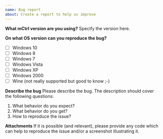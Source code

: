 ```yaml
---
name: Bug report
about: Create a report to help us improve
---
```


**What mCtrl version are you using?**
Specify the version here.

**On what OS version can you reproduce the bug?**
 * [ ] Windows 10
 * [ ] Windows 8
 * [ ] Windows 7
 * [ ] Windows Vista
 * [ ] Windows XP
 * [ ] Windows 2000
 * [ ] Wine (not really supported but good to know ;-)

**Describe the bug**
Please describe the bug. The description should cover the following questions:
 1. What behavior do you expect?
 2. What behavior do you get?
 3. How to reproduce the issue?

**Attachments**
If it is possible (and relevant), please provide any code which can help to 
reproduce the issue and/or a screenshot illustrating it.
